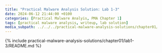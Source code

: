 ```yaml
---
title: "Practical Malware Analysis Solution: Lab 1-3"
date: 2024-06-12 21:44:00 +0100
categories: [Practical Malware Analyis, PMA Chapter 1]
tags: [practical malware analysis, writeup, lab solution]
media_subpath: ../../../practical-malware-analysis-solutions/chapter01/lab1-3
---
```


{% include practical-malware-analysis-solutions/chapter01/lab1-3/README.md %}
